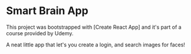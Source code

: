 # Smart Brain App

This project was bootstrapped with [Create React App] and it's part of a course provided by Udemy.

A neat little app that let's you create a login, and search images for faces!
